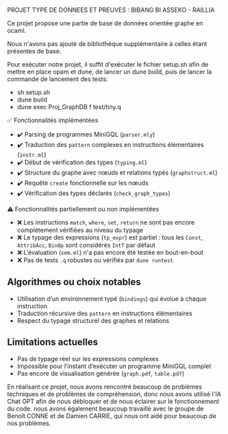 PROJET TYPE DE DONNEES ET PREUVES :
BIBANG BI ASSEKO - RAILLIA

Ce projet propose une partie de base de données orientée graphe en ocaml.

Nous n'avons pas ajouté de bibliothèque supplémentaire à celles étant présentes de base.

Pour exécuter notre projet, il suffit d'exécuter le fichier setup.sh afin de mettre en place opam et dune, de lancer un dune build, puis de lancer la commande de lancement des tests:

- sh setup.sh
- dune build
- dune exec Proj_GraphDB f test/tiny.q

✅ Fonctionnalités implémentées

- ✔️ Parsing de programmes MiniGQL (`parser.mly`)
- ✔️ Traduction des `pattern` complexes en instructions élémentaires (`instr.ml`)
- ✔️ Début de vérification des types (`typing.ml`)
- ✔️ Structure du graphe avec nœuds et relations typés (`graphstruct.ml`)
- ✔️ Requête `create` fonctionnelle sur les nœuds
- ✔️ Vérification des types déclarés (`check_graph_types`)

⚠️ Fonctionnalités partiellement ou non implémentées

- ❌ Les instructions `match`, `where`, `set`, `return` ne sont pas encore complètement vérifiées au niveau du typage
- ❌ Le typage des expressions (`tp_expr`) est partiel : tous les `Const`, `AttribAcc`, `BinOp` sont considérés `IntT` par défaut
- ❌ L'évaluation (`sem.ml`) n'a pas encore été testée en bout-en-bout
- ❌ Pas de tests `.q` robustes ou vérifiés par `dune runtest`

##  Algorithmes ou choix notables

- Utilisation d’un environnement typé (`bindings`) qui évolue à chaque instruction
- Traduction récursive des `pattern` en instructions élémentaires
- Respect du typage structurel des graphes et relations

##  Limitations actuelles

- Pas de typage réel sur les expressions complexes
- Impossible pour l’instant d’exécuter un programme MiniGQL complet
- Pas encore de visualisation générée (`graph.pdf`, `table.pdf`)


En réalisant ce projet, nous avons rencontré beaucoup de problèmes techniques et de problèmes de compréhension, donc nous avons utilisé l'IA Chat GPT afin de nous débloquer et de nous éclairer sur le fonctionnement du code. nous avons également beaucoup travaillé avec le groupe de Benoît CONNE et de Damien CARRIE, qui nous ont aidé pour beaucoup de nos problèmes.
